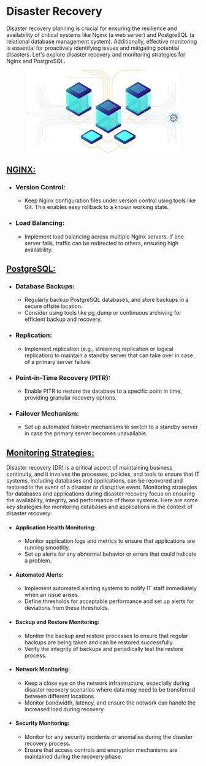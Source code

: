 # Disaster Recovery

Disaster recovery planning is crucial for ensuring the resilience and availability of critical systems like Nginx (a web server) and PostgreSQL (a relational database management system). Additionally, effective monitoring is essential for proactively identifying issues and mitigating potential disasters. Let's explore disaster recovery and monitoring strategies for Nginx and PostgreSQL.

<p align="center"> <img  width=400 src="./assets/it-diasaster.png"> </p>


## <a href="./nginx/">NGINX:</a>

- ### Version Control:
  - Keep Nginx configuration files under version control using tools like Git. This enables easy rollback to a known working state.

- ### Load Balancing:
  - Implement load balancing across multiple Nginx servers. If one server fails, traffic can be redirected to others, ensuring high availability.

## <a href="./postgresql/">PostgreSQL:</a>

- ### Database Backups:
  - Regularly backup PostgreSQL databases, and store backups in a secure offsite location.
  - Consider using tools like pg_dump or continuous archiving for efficient backup and recovery.

- ### Replication:
  - Implement replication (e.g., streaming replication or logical replication) to maintain a standby server that can take over in case of a primary server failure.

- ### Point-in-Time Recovery (PITR):
  - Enable PITR to restore the database to a specific point in time, providing granular recovery options.

- ### Failover Mechanism:
  - Set up automated failover mechanisms to switch to a standby server in case the primary server becomes unavailable.

## <a href="./monitoring/">Monitoring Strategies:</a>

Disaster recovery (DR) is a critical aspect of maintaining business continuity, and it involves the processes, policies, and tools to ensure that IT systems, including databases and applications, can be recovered and restored in the event of a disaster or disruptive event. Monitoring strategies for databases and applications during disaster recovery focus on ensuring the availability, integrity, and performance of these systems. Here are some key strategies for monitoring databases and applications in the context of disaster recovery:

- #### Application Health Monitoring:
  - Monitor application logs and metrics to ensure that applications are running smoothly.
  - Set up alerts for any abnormal behavior or errors that could indicate a problem.

- #### Automated Alerts:
  - Implement automated alerting systems to notify IT staff immediately when an issue arises.
  - Define thresholds for acceptable performance and set up alerts for deviations from these thresholds.

- #### Backup and Restore Monitoring:
  - Monitor the backup and restore processes to ensure that regular backups are being taken and can be restored successfully.
  - Verify the integrity of backups and periodically test the restore process.

- #### Network Monitoring:
  - Keep a close eye on the network infrastructure, especially during disaster recovery scenarios where data may need to be transferred between different locations.
  - Monitor bandwidth, latency, and ensure the network can handle the increased load during recovery.

- #### Security Monitoring:
  - Monitor for any security incidents or anomalies during the disaster recovery process.
  - Ensure that access controls and encryption mechanisms are maintained during the recovery phase.
